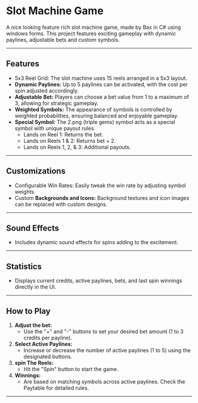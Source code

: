 # Slot Machine Game

A nice looking feature rich slot machine game, made by Bax in C# using windows forms.
This project features exciting gameplay with dynamic paylines, adjustable bets and custom symbols.

---

## Features

- 5x3 Reel Grid: The slot machine uses 15 reels arranged in a 5x3 layout.
- **Dynamic Paylines:** Up to 5 paylines can be activated, with the cost per spin adjusted accordingly.
- **Adjustable Bet:** Players can choose a bet value from 1 to a maximum of 3, allowing for strategic gameplay.
- **Weighted Symbols:** The appearance of symbols is controlled by weighted probabilities, ensuring balanced and enjoyable gameplay.
- **Special Symbol:** The 2.png (triple gems) symbol acts as a special symbol with unique payout rules.
	- Lands on Reel 1: Returns the bet.
	- Lands on Reels 1 & 2: Returns bet + 2.
	- Lands on Reels 1, 2, & 3: Additional payouts.

---

## Customizations

- Configurable Win Rates: Easily tweak the win rate by adjusting symbol weights.
- Custom **Backgrounds and Icons:** Background textures and icon images can be replaced with custom designs.

---

## Sound Effects

- Includes dynamic sound effects for spins adding to the excitement.

---

## Statistics

- Displays current credits, active paylines, bets, and last spin winnings directly in the UI.

---


## How to Play

1. **Adjust the bet:**
	-  Use the "+" and "-" buttons to set your desired bet amount (1 to 3 credits per payline).
2. **Select Active Paylines:**
	- Increase or decrease the number of active paylines (1 to 5) using the designated buttons.
3. **spin The Reels:**
	- Hit the "Spin" button to start the game. 
4. **Winnings:**
	- Are based on matching symbols across active paylines. Check the Paytable for detailed rules.
---
